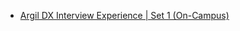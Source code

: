  - [Argil DX Interview Experience | Set 1 (On-Campus)](https://www.geeksforgeeks.org/argil-dx-interview-experience-set-1-campus/)